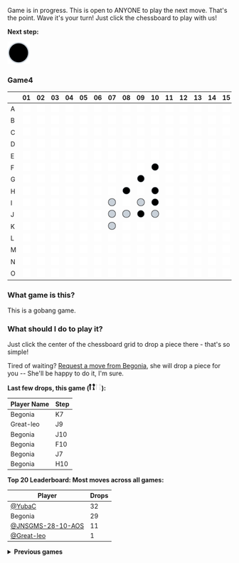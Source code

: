 Game is in progress. This is open to ANYONE to play the next move. That's the point. Wave it's your turn! Just click the chessboard to play with us!

**Next step:**
<!-- Next-piece -->
![If you can see this line of text, the pictures in the game are not loaded properly. This will prevent you from participating in this game. Try refreshing the page several times to resolve this problem.](images/black.svg)

<!-- Number-of-games -->
### Game4

<!-- The-game-board-starts-here -->
|   | 01 | 02 | 03 | 04 | 05 | 06 | 07 | 08 | 09 | 10 | 11 | 12 | 13 | 14 | 15 |
| - | - | - | - | - | - | - | - | - | - | - | - | - | - | - | - |
| A | [![](images/empty.svg)](https://github.com/YubaC/Gobang/issues/new?title=drop,0,0&body=Just+push+%27Submit+new+issue%27+without+editing+the+title.+The+README+will+be+updated+after+approximately+30+seconds.) | [![](images/empty.svg)](https://github.com/YubaC/Gobang/issues/new?title=drop,0,1&body=Just+push+%27Submit+new+issue%27+without+editing+the+title.+The+README+will+be+updated+after+approximately+30+seconds.) | [![](images/empty.svg)](https://github.com/YubaC/Gobang/issues/new?title=drop,0,2&body=Just+push+%27Submit+new+issue%27+without+editing+the+title.+The+README+will+be+updated+after+approximately+30+seconds.) | [![](images/empty.svg)](https://github.com/YubaC/Gobang/issues/new?title=drop,0,3&body=Just+push+%27Submit+new+issue%27+without+editing+the+title.+The+README+will+be+updated+after+approximately+30+seconds.) | [![](images/empty.svg)](https://github.com/YubaC/Gobang/issues/new?title=drop,0,4&body=Just+push+%27Submit+new+issue%27+without+editing+the+title.+The+README+will+be+updated+after+approximately+30+seconds.) | [![](images/empty.svg)](https://github.com/YubaC/Gobang/issues/new?title=drop,0,5&body=Just+push+%27Submit+new+issue%27+without+editing+the+title.+The+README+will+be+updated+after+approximately+30+seconds.) | [![](images/empty.svg)](https://github.com/YubaC/Gobang/issues/new?title=drop,0,6&body=Just+push+%27Submit+new+issue%27+without+editing+the+title.+The+README+will+be+updated+after+approximately+30+seconds.) | [![](images/empty.svg)](https://github.com/YubaC/Gobang/issues/new?title=drop,0,7&body=Just+push+%27Submit+new+issue%27+without+editing+the+title.+The+README+will+be+updated+after+approximately+30+seconds.) | [![](images/empty.svg)](https://github.com/YubaC/Gobang/issues/new?title=drop,0,8&body=Just+push+%27Submit+new+issue%27+without+editing+the+title.+The+README+will+be+updated+after+approximately+30+seconds.) | [![](images/empty.svg)](https://github.com/YubaC/Gobang/issues/new?title=drop,0,9&body=Just+push+%27Submit+new+issue%27+without+editing+the+title.+The+README+will+be+updated+after+approximately+30+seconds.) | [![](images/empty.svg)](https://github.com/YubaC/Gobang/issues/new?title=drop,0,10&body=Just+push+%27Submit+new+issue%27+without+editing+the+title.+The+README+will+be+updated+after+approximately+30+seconds.) | [![](images/empty.svg)](https://github.com/YubaC/Gobang/issues/new?title=drop,0,11&body=Just+push+%27Submit+new+issue%27+without+editing+the+title.+The+README+will+be+updated+after+approximately+30+seconds.) | [![](images/empty.svg)](https://github.com/YubaC/Gobang/issues/new?title=drop,0,12&body=Just+push+%27Submit+new+issue%27+without+editing+the+title.+The+README+will+be+updated+after+approximately+30+seconds.) | [![](images/empty.svg)](https://github.com/YubaC/Gobang/issues/new?title=drop,0,13&body=Just+push+%27Submit+new+issue%27+without+editing+the+title.+The+README+will+be+updated+after+approximately+30+seconds.) | [![](images/empty.svg)](https://github.com/YubaC/Gobang/issues/new?title=drop,0,14&body=Just+push+%27Submit+new+issue%27+without+editing+the+title.+The+README+will+be+updated+after+approximately+30+seconds.) |
| B | [![](images/empty.svg)](https://github.com/YubaC/Gobang/issues/new?title=drop,1,0&body=Just+push+%27Submit+new+issue%27+without+editing+the+title.+The+README+will+be+updated+after+approximately+30+seconds.) | [![](images/empty.svg)](https://github.com/YubaC/Gobang/issues/new?title=drop,1,1&body=Just+push+%27Submit+new+issue%27+without+editing+the+title.+The+README+will+be+updated+after+approximately+30+seconds.) | [![](images/empty.svg)](https://github.com/YubaC/Gobang/issues/new?title=drop,1,2&body=Just+push+%27Submit+new+issue%27+without+editing+the+title.+The+README+will+be+updated+after+approximately+30+seconds.) | [![](images/empty.svg)](https://github.com/YubaC/Gobang/issues/new?title=drop,1,3&body=Just+push+%27Submit+new+issue%27+without+editing+the+title.+The+README+will+be+updated+after+approximately+30+seconds.) | [![](images/empty.svg)](https://github.com/YubaC/Gobang/issues/new?title=drop,1,4&body=Just+push+%27Submit+new+issue%27+without+editing+the+title.+The+README+will+be+updated+after+approximately+30+seconds.) | [![](images/empty.svg)](https://github.com/YubaC/Gobang/issues/new?title=drop,1,5&body=Just+push+%27Submit+new+issue%27+without+editing+the+title.+The+README+will+be+updated+after+approximately+30+seconds.) | [![](images/empty.svg)](https://github.com/YubaC/Gobang/issues/new?title=drop,1,6&body=Just+push+%27Submit+new+issue%27+without+editing+the+title.+The+README+will+be+updated+after+approximately+30+seconds.) | [![](images/empty.svg)](https://github.com/YubaC/Gobang/issues/new?title=drop,1,7&body=Just+push+%27Submit+new+issue%27+without+editing+the+title.+The+README+will+be+updated+after+approximately+30+seconds.) | [![](images/empty.svg)](https://github.com/YubaC/Gobang/issues/new?title=drop,1,8&body=Just+push+%27Submit+new+issue%27+without+editing+the+title.+The+README+will+be+updated+after+approximately+30+seconds.) | [![](images/empty.svg)](https://github.com/YubaC/Gobang/issues/new?title=drop,1,9&body=Just+push+%27Submit+new+issue%27+without+editing+the+title.+The+README+will+be+updated+after+approximately+30+seconds.) | [![](images/empty.svg)](https://github.com/YubaC/Gobang/issues/new?title=drop,1,10&body=Just+push+%27Submit+new+issue%27+without+editing+the+title.+The+README+will+be+updated+after+approximately+30+seconds.) | [![](images/empty.svg)](https://github.com/YubaC/Gobang/issues/new?title=drop,1,11&body=Just+push+%27Submit+new+issue%27+without+editing+the+title.+The+README+will+be+updated+after+approximately+30+seconds.) | [![](images/empty.svg)](https://github.com/YubaC/Gobang/issues/new?title=drop,1,12&body=Just+push+%27Submit+new+issue%27+without+editing+the+title.+The+README+will+be+updated+after+approximately+30+seconds.) | [![](images/empty.svg)](https://github.com/YubaC/Gobang/issues/new?title=drop,1,13&body=Just+push+%27Submit+new+issue%27+without+editing+the+title.+The+README+will+be+updated+after+approximately+30+seconds.) | [![](images/empty.svg)](https://github.com/YubaC/Gobang/issues/new?title=drop,1,14&body=Just+push+%27Submit+new+issue%27+without+editing+the+title.+The+README+will+be+updated+after+approximately+30+seconds.) |
| C | [![](images/empty.svg)](https://github.com/YubaC/Gobang/issues/new?title=drop,2,0&body=Just+push+%27Submit+new+issue%27+without+editing+the+title.+The+README+will+be+updated+after+approximately+30+seconds.) | [![](images/empty.svg)](https://github.com/YubaC/Gobang/issues/new?title=drop,2,1&body=Just+push+%27Submit+new+issue%27+without+editing+the+title.+The+README+will+be+updated+after+approximately+30+seconds.) | [![](images/empty.svg)](https://github.com/YubaC/Gobang/issues/new?title=drop,2,2&body=Just+push+%27Submit+new+issue%27+without+editing+the+title.+The+README+will+be+updated+after+approximately+30+seconds.) | [![](images/empty.svg)](https://github.com/YubaC/Gobang/issues/new?title=drop,2,3&body=Just+push+%27Submit+new+issue%27+without+editing+the+title.+The+README+will+be+updated+after+approximately+30+seconds.) | [![](images/empty.svg)](https://github.com/YubaC/Gobang/issues/new?title=drop,2,4&body=Just+push+%27Submit+new+issue%27+without+editing+the+title.+The+README+will+be+updated+after+approximately+30+seconds.) | [![](images/empty.svg)](https://github.com/YubaC/Gobang/issues/new?title=drop,2,5&body=Just+push+%27Submit+new+issue%27+without+editing+the+title.+The+README+will+be+updated+after+approximately+30+seconds.) | [![](images/empty.svg)](https://github.com/YubaC/Gobang/issues/new?title=drop,2,6&body=Just+push+%27Submit+new+issue%27+without+editing+the+title.+The+README+will+be+updated+after+approximately+30+seconds.) | [![](images/empty.svg)](https://github.com/YubaC/Gobang/issues/new?title=drop,2,7&body=Just+push+%27Submit+new+issue%27+without+editing+the+title.+The+README+will+be+updated+after+approximately+30+seconds.) | [![](images/empty.svg)](https://github.com/YubaC/Gobang/issues/new?title=drop,2,8&body=Just+push+%27Submit+new+issue%27+without+editing+the+title.+The+README+will+be+updated+after+approximately+30+seconds.) | [![](images/empty.svg)](https://github.com/YubaC/Gobang/issues/new?title=drop,2,9&body=Just+push+%27Submit+new+issue%27+without+editing+the+title.+The+README+will+be+updated+after+approximately+30+seconds.) | [![](images/empty.svg)](https://github.com/YubaC/Gobang/issues/new?title=drop,2,10&body=Just+push+%27Submit+new+issue%27+without+editing+the+title.+The+README+will+be+updated+after+approximately+30+seconds.) | [![](images/empty.svg)](https://github.com/YubaC/Gobang/issues/new?title=drop,2,11&body=Just+push+%27Submit+new+issue%27+without+editing+the+title.+The+README+will+be+updated+after+approximately+30+seconds.) | [![](images/empty.svg)](https://github.com/YubaC/Gobang/issues/new?title=drop,2,12&body=Just+push+%27Submit+new+issue%27+without+editing+the+title.+The+README+will+be+updated+after+approximately+30+seconds.) | [![](images/empty.svg)](https://github.com/YubaC/Gobang/issues/new?title=drop,2,13&body=Just+push+%27Submit+new+issue%27+without+editing+the+title.+The+README+will+be+updated+after+approximately+30+seconds.) | [![](images/empty.svg)](https://github.com/YubaC/Gobang/issues/new?title=drop,2,14&body=Just+push+%27Submit+new+issue%27+without+editing+the+title.+The+README+will+be+updated+after+approximately+30+seconds.) |
| D | [![](images/empty.svg)](https://github.com/YubaC/Gobang/issues/new?title=drop,3,0&body=Just+push+%27Submit+new+issue%27+without+editing+the+title.+The+README+will+be+updated+after+approximately+30+seconds.) | [![](images/empty.svg)](https://github.com/YubaC/Gobang/issues/new?title=drop,3,1&body=Just+push+%27Submit+new+issue%27+without+editing+the+title.+The+README+will+be+updated+after+approximately+30+seconds.) | [![](images/empty.svg)](https://github.com/YubaC/Gobang/issues/new?title=drop,3,2&body=Just+push+%27Submit+new+issue%27+without+editing+the+title.+The+README+will+be+updated+after+approximately+30+seconds.) | [![](images/empty.svg)](https://github.com/YubaC/Gobang/issues/new?title=drop,3,3&body=Just+push+%27Submit+new+issue%27+without+editing+the+title.+The+README+will+be+updated+after+approximately+30+seconds.) | [![](images/empty.svg)](https://github.com/YubaC/Gobang/issues/new?title=drop,3,4&body=Just+push+%27Submit+new+issue%27+without+editing+the+title.+The+README+will+be+updated+after+approximately+30+seconds.) | [![](images/empty.svg)](https://github.com/YubaC/Gobang/issues/new?title=drop,3,5&body=Just+push+%27Submit+new+issue%27+without+editing+the+title.+The+README+will+be+updated+after+approximately+30+seconds.) | [![](images/empty.svg)](https://github.com/YubaC/Gobang/issues/new?title=drop,3,6&body=Just+push+%27Submit+new+issue%27+without+editing+the+title.+The+README+will+be+updated+after+approximately+30+seconds.) | [![](images/empty.svg)](https://github.com/YubaC/Gobang/issues/new?title=drop,3,7&body=Just+push+%27Submit+new+issue%27+without+editing+the+title.+The+README+will+be+updated+after+approximately+30+seconds.) | [![](images/empty.svg)](https://github.com/YubaC/Gobang/issues/new?title=drop,3,8&body=Just+push+%27Submit+new+issue%27+without+editing+the+title.+The+README+will+be+updated+after+approximately+30+seconds.) | [![](images/empty.svg)](https://github.com/YubaC/Gobang/issues/new?title=drop,3,9&body=Just+push+%27Submit+new+issue%27+without+editing+the+title.+The+README+will+be+updated+after+approximately+30+seconds.) | [![](images/empty.svg)](https://github.com/YubaC/Gobang/issues/new?title=drop,3,10&body=Just+push+%27Submit+new+issue%27+without+editing+the+title.+The+README+will+be+updated+after+approximately+30+seconds.) | [![](images/empty.svg)](https://github.com/YubaC/Gobang/issues/new?title=drop,3,11&body=Just+push+%27Submit+new+issue%27+without+editing+the+title.+The+README+will+be+updated+after+approximately+30+seconds.) | [![](images/empty.svg)](https://github.com/YubaC/Gobang/issues/new?title=drop,3,12&body=Just+push+%27Submit+new+issue%27+without+editing+the+title.+The+README+will+be+updated+after+approximately+30+seconds.) | [![](images/empty.svg)](https://github.com/YubaC/Gobang/issues/new?title=drop,3,13&body=Just+push+%27Submit+new+issue%27+without+editing+the+title.+The+README+will+be+updated+after+approximately+30+seconds.) | [![](images/empty.svg)](https://github.com/YubaC/Gobang/issues/new?title=drop,3,14&body=Just+push+%27Submit+new+issue%27+without+editing+the+title.+The+README+will+be+updated+after+approximately+30+seconds.) |
| E | [![](images/empty.svg)](https://github.com/YubaC/Gobang/issues/new?title=drop,4,0&body=Just+push+%27Submit+new+issue%27+without+editing+the+title.+The+README+will+be+updated+after+approximately+30+seconds.) | [![](images/empty.svg)](https://github.com/YubaC/Gobang/issues/new?title=drop,4,1&body=Just+push+%27Submit+new+issue%27+without+editing+the+title.+The+README+will+be+updated+after+approximately+30+seconds.) | [![](images/empty.svg)](https://github.com/YubaC/Gobang/issues/new?title=drop,4,2&body=Just+push+%27Submit+new+issue%27+without+editing+the+title.+The+README+will+be+updated+after+approximately+30+seconds.) | [![](images/empty.svg)](https://github.com/YubaC/Gobang/issues/new?title=drop,4,3&body=Just+push+%27Submit+new+issue%27+without+editing+the+title.+The+README+will+be+updated+after+approximately+30+seconds.) | [![](images/empty.svg)](https://github.com/YubaC/Gobang/issues/new?title=drop,4,4&body=Just+push+%27Submit+new+issue%27+without+editing+the+title.+The+README+will+be+updated+after+approximately+30+seconds.) | [![](images/empty.svg)](https://github.com/YubaC/Gobang/issues/new?title=drop,4,5&body=Just+push+%27Submit+new+issue%27+without+editing+the+title.+The+README+will+be+updated+after+approximately+30+seconds.) | [![](images/empty.svg)](https://github.com/YubaC/Gobang/issues/new?title=drop,4,6&body=Just+push+%27Submit+new+issue%27+without+editing+the+title.+The+README+will+be+updated+after+approximately+30+seconds.) | [![](images/empty.svg)](https://github.com/YubaC/Gobang/issues/new?title=drop,4,7&body=Just+push+%27Submit+new+issue%27+without+editing+the+title.+The+README+will+be+updated+after+approximately+30+seconds.) | [![](images/empty.svg)](https://github.com/YubaC/Gobang/issues/new?title=drop,4,8&body=Just+push+%27Submit+new+issue%27+without+editing+the+title.+The+README+will+be+updated+after+approximately+30+seconds.) | [![](images/empty.svg)](https://github.com/YubaC/Gobang/issues/new?title=drop,4,9&body=Just+push+%27Submit+new+issue%27+without+editing+the+title.+The+README+will+be+updated+after+approximately+30+seconds.) | [![](images/empty.svg)](https://github.com/YubaC/Gobang/issues/new?title=drop,4,10&body=Just+push+%27Submit+new+issue%27+without+editing+the+title.+The+README+will+be+updated+after+approximately+30+seconds.) | [![](images/empty.svg)](https://github.com/YubaC/Gobang/issues/new?title=drop,4,11&body=Just+push+%27Submit+new+issue%27+without+editing+the+title.+The+README+will+be+updated+after+approximately+30+seconds.) | [![](images/empty.svg)](https://github.com/YubaC/Gobang/issues/new?title=drop,4,12&body=Just+push+%27Submit+new+issue%27+without+editing+the+title.+The+README+will+be+updated+after+approximately+30+seconds.) | [![](images/empty.svg)](https://github.com/YubaC/Gobang/issues/new?title=drop,4,13&body=Just+push+%27Submit+new+issue%27+without+editing+the+title.+The+README+will+be+updated+after+approximately+30+seconds.) | [![](images/empty.svg)](https://github.com/YubaC/Gobang/issues/new?title=drop,4,14&body=Just+push+%27Submit+new+issue%27+without+editing+the+title.+The+README+will+be+updated+after+approximately+30+seconds.) |
| F | [![](images/empty.svg)](https://github.com/YubaC/Gobang/issues/new?title=drop,5,0&body=Just+push+%27Submit+new+issue%27+without+editing+the+title.+The+README+will+be+updated+after+approximately+30+seconds.) | [![](images/empty.svg)](https://github.com/YubaC/Gobang/issues/new?title=drop,5,1&body=Just+push+%27Submit+new+issue%27+without+editing+the+title.+The+README+will+be+updated+after+approximately+30+seconds.) | [![](images/empty.svg)](https://github.com/YubaC/Gobang/issues/new?title=drop,5,2&body=Just+push+%27Submit+new+issue%27+without+editing+the+title.+The+README+will+be+updated+after+approximately+30+seconds.) | [![](images/empty.svg)](https://github.com/YubaC/Gobang/issues/new?title=drop,5,3&body=Just+push+%27Submit+new+issue%27+without+editing+the+title.+The+README+will+be+updated+after+approximately+30+seconds.) | [![](images/empty.svg)](https://github.com/YubaC/Gobang/issues/new?title=drop,5,4&body=Just+push+%27Submit+new+issue%27+without+editing+the+title.+The+README+will+be+updated+after+approximately+30+seconds.) | [![](images/empty.svg)](https://github.com/YubaC/Gobang/issues/new?title=drop,5,5&body=Just+push+%27Submit+new+issue%27+without+editing+the+title.+The+README+will+be+updated+after+approximately+30+seconds.) | [![](images/empty.svg)](https://github.com/YubaC/Gobang/issues/new?title=drop,5,6&body=Just+push+%27Submit+new+issue%27+without+editing+the+title.+The+README+will+be+updated+after+approximately+30+seconds.) | [![](images/empty.svg)](https://github.com/YubaC/Gobang/issues/new?title=drop,5,7&body=Just+push+%27Submit+new+issue%27+without+editing+the+title.+The+README+will+be+updated+after+approximately+30+seconds.) | [![](images/empty.svg)](https://github.com/YubaC/Gobang/issues/new?title=drop,5,8&body=Just+push+%27Submit+new+issue%27+without+editing+the+title.+The+README+will+be+updated+after+approximately+30+seconds.) | ![](images/black.svg) | [![](images/empty.svg)](https://github.com/YubaC/Gobang/issues/new?title=drop,5,10&body=Just+push+%27Submit+new+issue%27+without+editing+the+title.+The+README+will+be+updated+after+approximately+30+seconds.) | [![](images/empty.svg)](https://github.com/YubaC/Gobang/issues/new?title=drop,5,11&body=Just+push+%27Submit+new+issue%27+without+editing+the+title.+The+README+will+be+updated+after+approximately+30+seconds.) | [![](images/empty.svg)](https://github.com/YubaC/Gobang/issues/new?title=drop,5,12&body=Just+push+%27Submit+new+issue%27+without+editing+the+title.+The+README+will+be+updated+after+approximately+30+seconds.) | [![](images/empty.svg)](https://github.com/YubaC/Gobang/issues/new?title=drop,5,13&body=Just+push+%27Submit+new+issue%27+without+editing+the+title.+The+README+will+be+updated+after+approximately+30+seconds.) | [![](images/empty.svg)](https://github.com/YubaC/Gobang/issues/new?title=drop,5,14&body=Just+push+%27Submit+new+issue%27+without+editing+the+title.+The+README+will+be+updated+after+approximately+30+seconds.) |
| G | [![](images/empty.svg)](https://github.com/YubaC/Gobang/issues/new?title=drop,6,0&body=Just+push+%27Submit+new+issue%27+without+editing+the+title.+The+README+will+be+updated+after+approximately+30+seconds.) | [![](images/empty.svg)](https://github.com/YubaC/Gobang/issues/new?title=drop,6,1&body=Just+push+%27Submit+new+issue%27+without+editing+the+title.+The+README+will+be+updated+after+approximately+30+seconds.) | [![](images/empty.svg)](https://github.com/YubaC/Gobang/issues/new?title=drop,6,2&body=Just+push+%27Submit+new+issue%27+without+editing+the+title.+The+README+will+be+updated+after+approximately+30+seconds.) | [![](images/empty.svg)](https://github.com/YubaC/Gobang/issues/new?title=drop,6,3&body=Just+push+%27Submit+new+issue%27+without+editing+the+title.+The+README+will+be+updated+after+approximately+30+seconds.) | [![](images/empty.svg)](https://github.com/YubaC/Gobang/issues/new?title=drop,6,4&body=Just+push+%27Submit+new+issue%27+without+editing+the+title.+The+README+will+be+updated+after+approximately+30+seconds.) | [![](images/empty.svg)](https://github.com/YubaC/Gobang/issues/new?title=drop,6,5&body=Just+push+%27Submit+new+issue%27+without+editing+the+title.+The+README+will+be+updated+after+approximately+30+seconds.) | [![](images/empty.svg)](https://github.com/YubaC/Gobang/issues/new?title=drop,6,6&body=Just+push+%27Submit+new+issue%27+without+editing+the+title.+The+README+will+be+updated+after+approximately+30+seconds.) | [![](images/empty.svg)](https://github.com/YubaC/Gobang/issues/new?title=drop,6,7&body=Just+push+%27Submit+new+issue%27+without+editing+the+title.+The+README+will+be+updated+after+approximately+30+seconds.) | ![](images/black.svg) | [![](images/empty.svg)](https://github.com/YubaC/Gobang/issues/new?title=drop,6,9&body=Just+push+%27Submit+new+issue%27+without+editing+the+title.+The+README+will+be+updated+after+approximately+30+seconds.) | [![](images/empty.svg)](https://github.com/YubaC/Gobang/issues/new?title=drop,6,10&body=Just+push+%27Submit+new+issue%27+without+editing+the+title.+The+README+will+be+updated+after+approximately+30+seconds.) | [![](images/empty.svg)](https://github.com/YubaC/Gobang/issues/new?title=drop,6,11&body=Just+push+%27Submit+new+issue%27+without+editing+the+title.+The+README+will+be+updated+after+approximately+30+seconds.) | [![](images/empty.svg)](https://github.com/YubaC/Gobang/issues/new?title=drop,6,12&body=Just+push+%27Submit+new+issue%27+without+editing+the+title.+The+README+will+be+updated+after+approximately+30+seconds.) | [![](images/empty.svg)](https://github.com/YubaC/Gobang/issues/new?title=drop,6,13&body=Just+push+%27Submit+new+issue%27+without+editing+the+title.+The+README+will+be+updated+after+approximately+30+seconds.) | [![](images/empty.svg)](https://github.com/YubaC/Gobang/issues/new?title=drop,6,14&body=Just+push+%27Submit+new+issue%27+without+editing+the+title.+The+README+will+be+updated+after+approximately+30+seconds.) |
| H | [![](images/empty.svg)](https://github.com/YubaC/Gobang/issues/new?title=drop,7,0&body=Just+push+%27Submit+new+issue%27+without+editing+the+title.+The+README+will+be+updated+after+approximately+30+seconds.) | [![](images/empty.svg)](https://github.com/YubaC/Gobang/issues/new?title=drop,7,1&body=Just+push+%27Submit+new+issue%27+without+editing+the+title.+The+README+will+be+updated+after+approximately+30+seconds.) | [![](images/empty.svg)](https://github.com/YubaC/Gobang/issues/new?title=drop,7,2&body=Just+push+%27Submit+new+issue%27+without+editing+the+title.+The+README+will+be+updated+after+approximately+30+seconds.) | [![](images/empty.svg)](https://github.com/YubaC/Gobang/issues/new?title=drop,7,3&body=Just+push+%27Submit+new+issue%27+without+editing+the+title.+The+README+will+be+updated+after+approximately+30+seconds.) | [![](images/empty.svg)](https://github.com/YubaC/Gobang/issues/new?title=drop,7,4&body=Just+push+%27Submit+new+issue%27+without+editing+the+title.+The+README+will+be+updated+after+approximately+30+seconds.) | [![](images/empty.svg)](https://github.com/YubaC/Gobang/issues/new?title=drop,7,5&body=Just+push+%27Submit+new+issue%27+without+editing+the+title.+The+README+will+be+updated+after+approximately+30+seconds.) | [![](images/empty.svg)](https://github.com/YubaC/Gobang/issues/new?title=drop,7,6&body=Just+push+%27Submit+new+issue%27+without+editing+the+title.+The+README+will+be+updated+after+approximately+30+seconds.) | ![](images/black.svg) | [![](images/empty.svg)](https://github.com/YubaC/Gobang/issues/new?title=drop,7,8&body=Just+push+%27Submit+new+issue%27+without+editing+the+title.+The+README+will+be+updated+after+approximately+30+seconds.) | ![](images/black.svg) | [![](images/empty.svg)](https://github.com/YubaC/Gobang/issues/new?title=drop,7,10&body=Just+push+%27Submit+new+issue%27+without+editing+the+title.+The+README+will+be+updated+after+approximately+30+seconds.) | [![](images/empty.svg)](https://github.com/YubaC/Gobang/issues/new?title=drop,7,11&body=Just+push+%27Submit+new+issue%27+without+editing+the+title.+The+README+will+be+updated+after+approximately+30+seconds.) | [![](images/empty.svg)](https://github.com/YubaC/Gobang/issues/new?title=drop,7,12&body=Just+push+%27Submit+new+issue%27+without+editing+the+title.+The+README+will+be+updated+after+approximately+30+seconds.) | [![](images/empty.svg)](https://github.com/YubaC/Gobang/issues/new?title=drop,7,13&body=Just+push+%27Submit+new+issue%27+without+editing+the+title.+The+README+will+be+updated+after+approximately+30+seconds.) | [![](images/empty.svg)](https://github.com/YubaC/Gobang/issues/new?title=drop,7,14&body=Just+push+%27Submit+new+issue%27+without+editing+the+title.+The+README+will+be+updated+after+approximately+30+seconds.) |
| I | [![](images/empty.svg)](https://github.com/YubaC/Gobang/issues/new?title=drop,8,0&body=Just+push+%27Submit+new+issue%27+without+editing+the+title.+The+README+will+be+updated+after+approximately+30+seconds.) | [![](images/empty.svg)](https://github.com/YubaC/Gobang/issues/new?title=drop,8,1&body=Just+push+%27Submit+new+issue%27+without+editing+the+title.+The+README+will+be+updated+after+approximately+30+seconds.) | [![](images/empty.svg)](https://github.com/YubaC/Gobang/issues/new?title=drop,8,2&body=Just+push+%27Submit+new+issue%27+without+editing+the+title.+The+README+will+be+updated+after+approximately+30+seconds.) | [![](images/empty.svg)](https://github.com/YubaC/Gobang/issues/new?title=drop,8,3&body=Just+push+%27Submit+new+issue%27+without+editing+the+title.+The+README+will+be+updated+after+approximately+30+seconds.) | [![](images/empty.svg)](https://github.com/YubaC/Gobang/issues/new?title=drop,8,4&body=Just+push+%27Submit+new+issue%27+without+editing+the+title.+The+README+will+be+updated+after+approximately+30+seconds.) | [![](images/empty.svg)](https://github.com/YubaC/Gobang/issues/new?title=drop,8,5&body=Just+push+%27Submit+new+issue%27+without+editing+the+title.+The+README+will+be+updated+after+approximately+30+seconds.) | ![](images/white.svg) | [![](images/empty.svg)](https://github.com/YubaC/Gobang/issues/new?title=drop,8,7&body=Just+push+%27Submit+new+issue%27+without+editing+the+title.+The+README+will+be+updated+after+approximately+30+seconds.) | ![](images/white.svg) | ![](images/black.svg) | [![](images/empty.svg)](https://github.com/YubaC/Gobang/issues/new?title=drop,8,10&body=Just+push+%27Submit+new+issue%27+without+editing+the+title.+The+README+will+be+updated+after+approximately+30+seconds.) | [![](images/empty.svg)](https://github.com/YubaC/Gobang/issues/new?title=drop,8,11&body=Just+push+%27Submit+new+issue%27+without+editing+the+title.+The+README+will+be+updated+after+approximately+30+seconds.) | [![](images/empty.svg)](https://github.com/YubaC/Gobang/issues/new?title=drop,8,12&body=Just+push+%27Submit+new+issue%27+without+editing+the+title.+The+README+will+be+updated+after+approximately+30+seconds.) | [![](images/empty.svg)](https://github.com/YubaC/Gobang/issues/new?title=drop,8,13&body=Just+push+%27Submit+new+issue%27+without+editing+the+title.+The+README+will+be+updated+after+approximately+30+seconds.) | [![](images/empty.svg)](https://github.com/YubaC/Gobang/issues/new?title=drop,8,14&body=Just+push+%27Submit+new+issue%27+without+editing+the+title.+The+README+will+be+updated+after+approximately+30+seconds.) |
| J | [![](images/empty.svg)](https://github.com/YubaC/Gobang/issues/new?title=drop,9,0&body=Just+push+%27Submit+new+issue%27+without+editing+the+title.+The+README+will+be+updated+after+approximately+30+seconds.) | [![](images/empty.svg)](https://github.com/YubaC/Gobang/issues/new?title=drop,9,1&body=Just+push+%27Submit+new+issue%27+without+editing+the+title.+The+README+will+be+updated+after+approximately+30+seconds.) | [![](images/empty.svg)](https://github.com/YubaC/Gobang/issues/new?title=drop,9,2&body=Just+push+%27Submit+new+issue%27+without+editing+the+title.+The+README+will+be+updated+after+approximately+30+seconds.) | [![](images/empty.svg)](https://github.com/YubaC/Gobang/issues/new?title=drop,9,3&body=Just+push+%27Submit+new+issue%27+without+editing+the+title.+The+README+will+be+updated+after+approximately+30+seconds.) | [![](images/empty.svg)](https://github.com/YubaC/Gobang/issues/new?title=drop,9,4&body=Just+push+%27Submit+new+issue%27+without+editing+the+title.+The+README+will+be+updated+after+approximately+30+seconds.) | [![](images/empty.svg)](https://github.com/YubaC/Gobang/issues/new?title=drop,9,5&body=Just+push+%27Submit+new+issue%27+without+editing+the+title.+The+README+will+be+updated+after+approximately+30+seconds.) | ![](images/white.svg) | ![](images/white.svg) | ![](images/black.svg) | ![](images/white.svg) | [![](images/empty.svg)](https://github.com/YubaC/Gobang/issues/new?title=drop,9,10&body=Just+push+%27Submit+new+issue%27+without+editing+the+title.+The+README+will+be+updated+after+approximately+30+seconds.) | [![](images/empty.svg)](https://github.com/YubaC/Gobang/issues/new?title=drop,9,11&body=Just+push+%27Submit+new+issue%27+without+editing+the+title.+The+README+will+be+updated+after+approximately+30+seconds.) | [![](images/empty.svg)](https://github.com/YubaC/Gobang/issues/new?title=drop,9,12&body=Just+push+%27Submit+new+issue%27+without+editing+the+title.+The+README+will+be+updated+after+approximately+30+seconds.) | [![](images/empty.svg)](https://github.com/YubaC/Gobang/issues/new?title=drop,9,13&body=Just+push+%27Submit+new+issue%27+without+editing+the+title.+The+README+will+be+updated+after+approximately+30+seconds.) | [![](images/empty.svg)](https://github.com/YubaC/Gobang/issues/new?title=drop,9,14&body=Just+push+%27Submit+new+issue%27+without+editing+the+title.+The+README+will+be+updated+after+approximately+30+seconds.) |
| K | [![](images/empty.svg)](https://github.com/YubaC/Gobang/issues/new?title=drop,10,0&body=Just+push+%27Submit+new+issue%27+without+editing+the+title.+The+README+will+be+updated+after+approximately+30+seconds.) | [![](images/empty.svg)](https://github.com/YubaC/Gobang/issues/new?title=drop,10,1&body=Just+push+%27Submit+new+issue%27+without+editing+the+title.+The+README+will+be+updated+after+approximately+30+seconds.) | [![](images/empty.svg)](https://github.com/YubaC/Gobang/issues/new?title=drop,10,2&body=Just+push+%27Submit+new+issue%27+without+editing+the+title.+The+README+will+be+updated+after+approximately+30+seconds.) | [![](images/empty.svg)](https://github.com/YubaC/Gobang/issues/new?title=drop,10,3&body=Just+push+%27Submit+new+issue%27+without+editing+the+title.+The+README+will+be+updated+after+approximately+30+seconds.) | [![](images/empty.svg)](https://github.com/YubaC/Gobang/issues/new?title=drop,10,4&body=Just+push+%27Submit+new+issue%27+without+editing+the+title.+The+README+will+be+updated+after+approximately+30+seconds.) | [![](images/empty.svg)](https://github.com/YubaC/Gobang/issues/new?title=drop,10,5&body=Just+push+%27Submit+new+issue%27+without+editing+the+title.+The+README+will+be+updated+after+approximately+30+seconds.) | ![](images/white.svg) | [![](images/empty.svg)](https://github.com/YubaC/Gobang/issues/new?title=drop,10,7&body=Just+push+%27Submit+new+issue%27+without+editing+the+title.+The+README+will+be+updated+after+approximately+30+seconds.) | [![](images/empty.svg)](https://github.com/YubaC/Gobang/issues/new?title=drop,10,8&body=Just+push+%27Submit+new+issue%27+without+editing+the+title.+The+README+will+be+updated+after+approximately+30+seconds.) | [![](images/empty.svg)](https://github.com/YubaC/Gobang/issues/new?title=drop,10,9&body=Just+push+%27Submit+new+issue%27+without+editing+the+title.+The+README+will+be+updated+after+approximately+30+seconds.) | [![](images/empty.svg)](https://github.com/YubaC/Gobang/issues/new?title=drop,10,10&body=Just+push+%27Submit+new+issue%27+without+editing+the+title.+The+README+will+be+updated+after+approximately+30+seconds.) | [![](images/empty.svg)](https://github.com/YubaC/Gobang/issues/new?title=drop,10,11&body=Just+push+%27Submit+new+issue%27+without+editing+the+title.+The+README+will+be+updated+after+approximately+30+seconds.) | [![](images/empty.svg)](https://github.com/YubaC/Gobang/issues/new?title=drop,10,12&body=Just+push+%27Submit+new+issue%27+without+editing+the+title.+The+README+will+be+updated+after+approximately+30+seconds.) | [![](images/empty.svg)](https://github.com/YubaC/Gobang/issues/new?title=drop,10,13&body=Just+push+%27Submit+new+issue%27+without+editing+the+title.+The+README+will+be+updated+after+approximately+30+seconds.) | [![](images/empty.svg)](https://github.com/YubaC/Gobang/issues/new?title=drop,10,14&body=Just+push+%27Submit+new+issue%27+without+editing+the+title.+The+README+will+be+updated+after+approximately+30+seconds.) |
| L | [![](images/empty.svg)](https://github.com/YubaC/Gobang/issues/new?title=drop,11,0&body=Just+push+%27Submit+new+issue%27+without+editing+the+title.+The+README+will+be+updated+after+approximately+30+seconds.) | [![](images/empty.svg)](https://github.com/YubaC/Gobang/issues/new?title=drop,11,1&body=Just+push+%27Submit+new+issue%27+without+editing+the+title.+The+README+will+be+updated+after+approximately+30+seconds.) | [![](images/empty.svg)](https://github.com/YubaC/Gobang/issues/new?title=drop,11,2&body=Just+push+%27Submit+new+issue%27+without+editing+the+title.+The+README+will+be+updated+after+approximately+30+seconds.) | [![](images/empty.svg)](https://github.com/YubaC/Gobang/issues/new?title=drop,11,3&body=Just+push+%27Submit+new+issue%27+without+editing+the+title.+The+README+will+be+updated+after+approximately+30+seconds.) | [![](images/empty.svg)](https://github.com/YubaC/Gobang/issues/new?title=drop,11,4&body=Just+push+%27Submit+new+issue%27+without+editing+the+title.+The+README+will+be+updated+after+approximately+30+seconds.) | [![](images/empty.svg)](https://github.com/YubaC/Gobang/issues/new?title=drop,11,5&body=Just+push+%27Submit+new+issue%27+without+editing+the+title.+The+README+will+be+updated+after+approximately+30+seconds.) | [![](images/empty.svg)](https://github.com/YubaC/Gobang/issues/new?title=drop,11,6&body=Just+push+%27Submit+new+issue%27+without+editing+the+title.+The+README+will+be+updated+after+approximately+30+seconds.) | [![](images/empty.svg)](https://github.com/YubaC/Gobang/issues/new?title=drop,11,7&body=Just+push+%27Submit+new+issue%27+without+editing+the+title.+The+README+will+be+updated+after+approximately+30+seconds.) | [![](images/empty.svg)](https://github.com/YubaC/Gobang/issues/new?title=drop,11,8&body=Just+push+%27Submit+new+issue%27+without+editing+the+title.+The+README+will+be+updated+after+approximately+30+seconds.) | [![](images/empty.svg)](https://github.com/YubaC/Gobang/issues/new?title=drop,11,9&body=Just+push+%27Submit+new+issue%27+without+editing+the+title.+The+README+will+be+updated+after+approximately+30+seconds.) | [![](images/empty.svg)](https://github.com/YubaC/Gobang/issues/new?title=drop,11,10&body=Just+push+%27Submit+new+issue%27+without+editing+the+title.+The+README+will+be+updated+after+approximately+30+seconds.) | [![](images/empty.svg)](https://github.com/YubaC/Gobang/issues/new?title=drop,11,11&body=Just+push+%27Submit+new+issue%27+without+editing+the+title.+The+README+will+be+updated+after+approximately+30+seconds.) | [![](images/empty.svg)](https://github.com/YubaC/Gobang/issues/new?title=drop,11,12&body=Just+push+%27Submit+new+issue%27+without+editing+the+title.+The+README+will+be+updated+after+approximately+30+seconds.) | [![](images/empty.svg)](https://github.com/YubaC/Gobang/issues/new?title=drop,11,13&body=Just+push+%27Submit+new+issue%27+without+editing+the+title.+The+README+will+be+updated+after+approximately+30+seconds.) | [![](images/empty.svg)](https://github.com/YubaC/Gobang/issues/new?title=drop,11,14&body=Just+push+%27Submit+new+issue%27+without+editing+the+title.+The+README+will+be+updated+after+approximately+30+seconds.) |
| M | [![](images/empty.svg)](https://github.com/YubaC/Gobang/issues/new?title=drop,12,0&body=Just+push+%27Submit+new+issue%27+without+editing+the+title.+The+README+will+be+updated+after+approximately+30+seconds.) | [![](images/empty.svg)](https://github.com/YubaC/Gobang/issues/new?title=drop,12,1&body=Just+push+%27Submit+new+issue%27+without+editing+the+title.+The+README+will+be+updated+after+approximately+30+seconds.) | [![](images/empty.svg)](https://github.com/YubaC/Gobang/issues/new?title=drop,12,2&body=Just+push+%27Submit+new+issue%27+without+editing+the+title.+The+README+will+be+updated+after+approximately+30+seconds.) | [![](images/empty.svg)](https://github.com/YubaC/Gobang/issues/new?title=drop,12,3&body=Just+push+%27Submit+new+issue%27+without+editing+the+title.+The+README+will+be+updated+after+approximately+30+seconds.) | [![](images/empty.svg)](https://github.com/YubaC/Gobang/issues/new?title=drop,12,4&body=Just+push+%27Submit+new+issue%27+without+editing+the+title.+The+README+will+be+updated+after+approximately+30+seconds.) | [![](images/empty.svg)](https://github.com/YubaC/Gobang/issues/new?title=drop,12,5&body=Just+push+%27Submit+new+issue%27+without+editing+the+title.+The+README+will+be+updated+after+approximately+30+seconds.) | [![](images/empty.svg)](https://github.com/YubaC/Gobang/issues/new?title=drop,12,6&body=Just+push+%27Submit+new+issue%27+without+editing+the+title.+The+README+will+be+updated+after+approximately+30+seconds.) | [![](images/empty.svg)](https://github.com/YubaC/Gobang/issues/new?title=drop,12,7&body=Just+push+%27Submit+new+issue%27+without+editing+the+title.+The+README+will+be+updated+after+approximately+30+seconds.) | [![](images/empty.svg)](https://github.com/YubaC/Gobang/issues/new?title=drop,12,8&body=Just+push+%27Submit+new+issue%27+without+editing+the+title.+The+README+will+be+updated+after+approximately+30+seconds.) | [![](images/empty.svg)](https://github.com/YubaC/Gobang/issues/new?title=drop,12,9&body=Just+push+%27Submit+new+issue%27+without+editing+the+title.+The+README+will+be+updated+after+approximately+30+seconds.) | [![](images/empty.svg)](https://github.com/YubaC/Gobang/issues/new?title=drop,12,10&body=Just+push+%27Submit+new+issue%27+without+editing+the+title.+The+README+will+be+updated+after+approximately+30+seconds.) | [![](images/empty.svg)](https://github.com/YubaC/Gobang/issues/new?title=drop,12,11&body=Just+push+%27Submit+new+issue%27+without+editing+the+title.+The+README+will+be+updated+after+approximately+30+seconds.) | [![](images/empty.svg)](https://github.com/YubaC/Gobang/issues/new?title=drop,12,12&body=Just+push+%27Submit+new+issue%27+without+editing+the+title.+The+README+will+be+updated+after+approximately+30+seconds.) | [![](images/empty.svg)](https://github.com/YubaC/Gobang/issues/new?title=drop,12,13&body=Just+push+%27Submit+new+issue%27+without+editing+the+title.+The+README+will+be+updated+after+approximately+30+seconds.) | [![](images/empty.svg)](https://github.com/YubaC/Gobang/issues/new?title=drop,12,14&body=Just+push+%27Submit+new+issue%27+without+editing+the+title.+The+README+will+be+updated+after+approximately+30+seconds.) |
| N | [![](images/empty.svg)](https://github.com/YubaC/Gobang/issues/new?title=drop,13,0&body=Just+push+%27Submit+new+issue%27+without+editing+the+title.+The+README+will+be+updated+after+approximately+30+seconds.) | [![](images/empty.svg)](https://github.com/YubaC/Gobang/issues/new?title=drop,13,1&body=Just+push+%27Submit+new+issue%27+without+editing+the+title.+The+README+will+be+updated+after+approximately+30+seconds.) | [![](images/empty.svg)](https://github.com/YubaC/Gobang/issues/new?title=drop,13,2&body=Just+push+%27Submit+new+issue%27+without+editing+the+title.+The+README+will+be+updated+after+approximately+30+seconds.) | [![](images/empty.svg)](https://github.com/YubaC/Gobang/issues/new?title=drop,13,3&body=Just+push+%27Submit+new+issue%27+without+editing+the+title.+The+README+will+be+updated+after+approximately+30+seconds.) | [![](images/empty.svg)](https://github.com/YubaC/Gobang/issues/new?title=drop,13,4&body=Just+push+%27Submit+new+issue%27+without+editing+the+title.+The+README+will+be+updated+after+approximately+30+seconds.) | [![](images/empty.svg)](https://github.com/YubaC/Gobang/issues/new?title=drop,13,5&body=Just+push+%27Submit+new+issue%27+without+editing+the+title.+The+README+will+be+updated+after+approximately+30+seconds.) | [![](images/empty.svg)](https://github.com/YubaC/Gobang/issues/new?title=drop,13,6&body=Just+push+%27Submit+new+issue%27+without+editing+the+title.+The+README+will+be+updated+after+approximately+30+seconds.) | [![](images/empty.svg)](https://github.com/YubaC/Gobang/issues/new?title=drop,13,7&body=Just+push+%27Submit+new+issue%27+without+editing+the+title.+The+README+will+be+updated+after+approximately+30+seconds.) | [![](images/empty.svg)](https://github.com/YubaC/Gobang/issues/new?title=drop,13,8&body=Just+push+%27Submit+new+issue%27+without+editing+the+title.+The+README+will+be+updated+after+approximately+30+seconds.) | [![](images/empty.svg)](https://github.com/YubaC/Gobang/issues/new?title=drop,13,9&body=Just+push+%27Submit+new+issue%27+without+editing+the+title.+The+README+will+be+updated+after+approximately+30+seconds.) | [![](images/empty.svg)](https://github.com/YubaC/Gobang/issues/new?title=drop,13,10&body=Just+push+%27Submit+new+issue%27+without+editing+the+title.+The+README+will+be+updated+after+approximately+30+seconds.) | [![](images/empty.svg)](https://github.com/YubaC/Gobang/issues/new?title=drop,13,11&body=Just+push+%27Submit+new+issue%27+without+editing+the+title.+The+README+will+be+updated+after+approximately+30+seconds.) | [![](images/empty.svg)](https://github.com/YubaC/Gobang/issues/new?title=drop,13,12&body=Just+push+%27Submit+new+issue%27+without+editing+the+title.+The+README+will+be+updated+after+approximately+30+seconds.) | [![](images/empty.svg)](https://github.com/YubaC/Gobang/issues/new?title=drop,13,13&body=Just+push+%27Submit+new+issue%27+without+editing+the+title.+The+README+will+be+updated+after+approximately+30+seconds.) | [![](images/empty.svg)](https://github.com/YubaC/Gobang/issues/new?title=drop,13,14&body=Just+push+%27Submit+new+issue%27+without+editing+the+title.+The+README+will+be+updated+after+approximately+30+seconds.) |
| O | [![](images/empty.svg)](https://github.com/YubaC/Gobang/issues/new?title=drop,14,0&body=Just+push+%27Submit+new+issue%27+without+editing+the+title.+The+README+will+be+updated+after+approximately+30+seconds.) | [![](images/empty.svg)](https://github.com/YubaC/Gobang/issues/new?title=drop,14,1&body=Just+push+%27Submit+new+issue%27+without+editing+the+title.+The+README+will+be+updated+after+approximately+30+seconds.) | [![](images/empty.svg)](https://github.com/YubaC/Gobang/issues/new?title=drop,14,2&body=Just+push+%27Submit+new+issue%27+without+editing+the+title.+The+README+will+be+updated+after+approximately+30+seconds.) | [![](images/empty.svg)](https://github.com/YubaC/Gobang/issues/new?title=drop,14,3&body=Just+push+%27Submit+new+issue%27+without+editing+the+title.+The+README+will+be+updated+after+approximately+30+seconds.) | [![](images/empty.svg)](https://github.com/YubaC/Gobang/issues/new?title=drop,14,4&body=Just+push+%27Submit+new+issue%27+without+editing+the+title.+The+README+will+be+updated+after+approximately+30+seconds.) | [![](images/empty.svg)](https://github.com/YubaC/Gobang/issues/new?title=drop,14,5&body=Just+push+%27Submit+new+issue%27+without+editing+the+title.+The+README+will+be+updated+after+approximately+30+seconds.) | [![](images/empty.svg)](https://github.com/YubaC/Gobang/issues/new?title=drop,14,6&body=Just+push+%27Submit+new+issue%27+without+editing+the+title.+The+README+will+be+updated+after+approximately+30+seconds.) | [![](images/empty.svg)](https://github.com/YubaC/Gobang/issues/new?title=drop,14,7&body=Just+push+%27Submit+new+issue%27+without+editing+the+title.+The+README+will+be+updated+after+approximately+30+seconds.) | [![](images/empty.svg)](https://github.com/YubaC/Gobang/issues/new?title=drop,14,8&body=Just+push+%27Submit+new+issue%27+without+editing+the+title.+The+README+will+be+updated+after+approximately+30+seconds.) | [![](images/empty.svg)](https://github.com/YubaC/Gobang/issues/new?title=drop,14,9&body=Just+push+%27Submit+new+issue%27+without+editing+the+title.+The+README+will+be+updated+after+approximately+30+seconds.) | [![](images/empty.svg)](https://github.com/YubaC/Gobang/issues/new?title=drop,14,10&body=Just+push+%27Submit+new+issue%27+without+editing+the+title.+The+README+will+be+updated+after+approximately+30+seconds.) | [![](images/empty.svg)](https://github.com/YubaC/Gobang/issues/new?title=drop,14,11&body=Just+push+%27Submit+new+issue%27+without+editing+the+title.+The+README+will+be+updated+after+approximately+30+seconds.) | [![](images/empty.svg)](https://github.com/YubaC/Gobang/issues/new?title=drop,14,12&body=Just+push+%27Submit+new+issue%27+without+editing+the+title.+The+README+will+be+updated+after+approximately+30+seconds.) | [![](images/empty.svg)](https://github.com/YubaC/Gobang/issues/new?title=drop,14,13&body=Just+push+%27Submit+new+issue%27+without+editing+the+title.+The+README+will+be+updated+after+approximately+30+seconds.) | [![](images/empty.svg)](https://github.com/YubaC/Gobang/issues/new?title=drop,14,14&body=Just+push+%27Submit+new+issue%27+without+editing+the+title.+The+README+will+be+updated+after+approximately+30+seconds.) |
<!-- The-game-board-ends-here -->

### What game is this?

This is a gobang game.

### What should I do to play it?

Just click the center of the chessboard grid to drop a piece there - that's so simple!

Tired of waiting? [Request a move from Begonia](https://github.com/YubaC/Gobang/issues/new?title=drop,Begonia&body=Just+push+%27Submit+new+issue%27+without+editing+the+title.+Begonia+will+drop+a+piece+for+you+in+a+few+minutes.), she will drop a piece for you -- She'll be happy to do it, I'm sure.

**Last few drops, this game (<img src="./images/sort-numeric-up-alt.svg#gh-light-mode-only" alt="From oldest to latest" style="width: 1em;"><img src="./images/sort-numeric-up-alt-night.svg#gh-dark-mode-only" alt="From oldest to latest" style="width: 1em;">):**
<!-- Last-few-moves-starts-here -->
| Player Name | Step |
| - | - |
| Begonia | K7 |
| Great-leo | J9 |
| Begonia | J10 |
| Begonia | F10 |
| Begonia | J7 |
| Begonia | H10 |

<!-- Last-few-moves-ends-here -->

**Top 20 Leaderboard: Most moves across all games:**

<!-- Ranking-list-starts-here -->
| Player | Drops |
| - | - |
| [@YubaC](https://github.com/YubaC) | 32 |
| Begonia | 29 |
| [@JNSGMS-28-10-AOS](https://github.com/JNSGMS-28-10-AOS) | 11 |
| [@Great-leo](https://github.com/Great-leo) | 1 |

<!-- Ranking-list-ends-here -->

<details>
<summary><b>Previous games</b></summary>
<!-- The-history-board-starts-here -->

### Game3

Start: 2023-01-21 12:26:11
End: 2023-01-22 01:26:40
Win: ![Black](images/black.svg) wins

Players & Moved Steps:
| Player Name | Step Count |
| - | - |
| [@YubaC](https://github.com/YubaC) | 12 |
| Begonia | 9 |

History:

<details>
<summary><b>Step History  (<img src="./images/sort-numeric-down.svg#gh-light-mode-only" alt="From oldest to latest" style="width: 1em;"><img src="./images/sort-numeric-down-night.svg#gh-dark-mode-only" alt="From oldest to latest" style="width: 1em;">)</b></summary>

| Player Name | Step |
| - | - |
| Begonia | H8 |
| YubaC | G9 |
| Begonia | I9 |
| YubaC | F8 |
| Begonia | H10 |
| YubaC | H9 |
| Begonia | J8 |
| YubaC | G11 |
| Begonia | I8 |
| YubaC | K8 |
| Begonia | I10 |
| YubaC | I7 |
| Begonia | J10 |
| YubaC | J9 |
| Begonia | K11 |
| YubaC | L8 |
| YubaC | G10 |
| YubaC | F10 |
| YubaC | G8 |
| Begonia | K10 |
| YubaC | G7 |
</details>



<details>
<summary><b>Gobang board</b></summary>

|   | 01 | 02 | 03 | 04 | 05 | 06 | 07 | 08 | 09 | 10 | 11 | 12 | 13 | 14 | 15 |
| - | - | - | - | - | - | - | - | - | - | - | - | - | - | - | - |
| A | ![](images/empty.svg) | ![](images/empty.svg) | ![](images/empty.svg) | ![](images/empty.svg) | ![](images/empty.svg) | ![](images/empty.svg) | ![](images/empty.svg) | ![](images/empty.svg) | ![](images/empty.svg) | ![](images/empty.svg) | ![](images/empty.svg) | ![](images/empty.svg) | ![](images/empty.svg) | ![](images/empty.svg) | ![](images/empty.svg) |
| B | ![](images/empty.svg) | ![](images/empty.svg) | ![](images/empty.svg) | ![](images/empty.svg) | ![](images/empty.svg) | ![](images/empty.svg) | ![](images/empty.svg) | ![](images/empty.svg) | ![](images/empty.svg) | ![](images/empty.svg) | ![](images/empty.svg) | ![](images/empty.svg) | ![](images/empty.svg) | ![](images/empty.svg) | ![](images/empty.svg) |
| C | ![](images/empty.svg) | ![](images/empty.svg) | ![](images/empty.svg) | ![](images/empty.svg) | ![](images/empty.svg) | ![](images/empty.svg) | ![](images/empty.svg) | ![](images/empty.svg) | ![](images/empty.svg) | ![](images/empty.svg) | ![](images/empty.svg) | ![](images/empty.svg) | ![](images/empty.svg) | ![](images/empty.svg) | ![](images/empty.svg) |
| D | ![](images/empty.svg) | ![](images/empty.svg) | ![](images/empty.svg) | ![](images/empty.svg) | ![](images/empty.svg) | ![](images/empty.svg) | ![](images/empty.svg) | ![](images/empty.svg) | ![](images/empty.svg) | ![](images/empty.svg) | ![](images/empty.svg) | ![](images/empty.svg) | ![](images/empty.svg) | ![](images/empty.svg) | ![](images/empty.svg) |
| E | ![](images/empty.svg) | ![](images/empty.svg) | ![](images/empty.svg) | ![](images/empty.svg) | ![](images/empty.svg) | ![](images/empty.svg) | ![](images/empty.svg) | ![](images/empty.svg) | ![](images/empty.svg) | ![](images/empty.svg) | ![](images/empty.svg) | ![](images/empty.svg) | ![](images/empty.svg) | ![](images/empty.svg) | ![](images/empty.svg) |
| F | ![](images/empty.svg) | ![](images/empty.svg) | ![](images/empty.svg) | ![](images/empty.svg) | ![](images/empty.svg) | ![](images/empty.svg) | ![](images/empty.svg) | ![](images/white.svg) | ![](images/empty.svg) | ![](images/white.svg) | ![](images/empty.svg) | ![](images/empty.svg) | ![](images/empty.svg) | ![](images/empty.svg) | ![](images/empty.svg) |
| G | ![](images/empty.svg) | ![](images/empty.svg) | ![](images/empty.svg) | ![](images/empty.svg) | ![](images/empty.svg) | ![](images/empty.svg) | ![](images/win.svg) | ![](images/black.svg) | ![](images/white.svg) | ![](images/black.svg) | ![](images/white.svg) | ![](images/empty.svg) | ![](images/empty.svg) | ![](images/empty.svg) | ![](images/empty.svg) |
| H | ![](images/empty.svg) | ![](images/empty.svg) | ![](images/empty.svg) | ![](images/empty.svg) | ![](images/empty.svg) | ![](images/empty.svg) | ![](images/empty.svg) | ![](images/win.svg) | ![](images/white.svg) | ![](images/black.svg) | ![](images/empty.svg) | ![](images/empty.svg) | ![](images/empty.svg) | ![](images/empty.svg) | ![](images/empty.svg) |
| I | ![](images/empty.svg) | ![](images/empty.svg) | ![](images/empty.svg) | ![](images/empty.svg) | ![](images/empty.svg) | ![](images/empty.svg) | ![](images/white.svg) | ![](images/black.svg) | ![](images/win.svg) | ![](images/black.svg) | ![](images/empty.svg) | ![](images/empty.svg) | ![](images/empty.svg) | ![](images/empty.svg) | ![](images/empty.svg) |
| J | ![](images/empty.svg) | ![](images/empty.svg) | ![](images/empty.svg) | ![](images/empty.svg) | ![](images/empty.svg) | ![](images/empty.svg) | ![](images/empty.svg) | ![](images/black.svg) | ![](images/white.svg) | ![](images/win.svg) | ![](images/empty.svg) | ![](images/empty.svg) | ![](images/empty.svg) | ![](images/empty.svg) | ![](images/empty.svg) |
| K | ![](images/empty.svg) | ![](images/empty.svg) | ![](images/empty.svg) | ![](images/empty.svg) | ![](images/empty.svg) | ![](images/empty.svg) | ![](images/empty.svg) | ![](images/white.svg) | ![](images/empty.svg) | ![](images/white.svg) | ![](images/win.svg) | ![](images/empty.svg) | ![](images/empty.svg) | ![](images/empty.svg) | ![](images/empty.svg) |
| L | ![](images/empty.svg) | ![](images/empty.svg) | ![](images/empty.svg) | ![](images/empty.svg) | ![](images/empty.svg) | ![](images/empty.svg) | ![](images/empty.svg) | ![](images/white.svg) | ![](images/empty.svg) | ![](images/empty.svg) | ![](images/empty.svg) | ![](images/empty.svg) | ![](images/empty.svg) | ![](images/empty.svg) | ![](images/empty.svg) |
| M | ![](images/empty.svg) | ![](images/empty.svg) | ![](images/empty.svg) | ![](images/empty.svg) | ![](images/empty.svg) | ![](images/empty.svg) | ![](images/empty.svg) | ![](images/empty.svg) | ![](images/empty.svg) | ![](images/empty.svg) | ![](images/empty.svg) | ![](images/empty.svg) | ![](images/empty.svg) | ![](images/empty.svg) | ![](images/empty.svg) |
| N | ![](images/empty.svg) | ![](images/empty.svg) | ![](images/empty.svg) | ![](images/empty.svg) | ![](images/empty.svg) | ![](images/empty.svg) | ![](images/empty.svg) | ![](images/empty.svg) | ![](images/empty.svg) | ![](images/empty.svg) | ![](images/empty.svg) | ![](images/empty.svg) | ![](images/empty.svg) | ![](images/empty.svg) | ![](images/empty.svg) |
| O | ![](images/empty.svg) | ![](images/empty.svg) | ![](images/empty.svg) | ![](images/empty.svg) | ![](images/empty.svg) | ![](images/empty.svg) | ![](images/empty.svg) | ![](images/empty.svg) | ![](images/empty.svg) | ![](images/empty.svg) | ![](images/empty.svg) | ![](images/empty.svg) | ![](images/empty.svg) | ![](images/empty.svg) | ![](images/empty.svg) |
</details>


### Game2

Start: 2023-01-21 04:07:18
End: 2023-01-21 12:26:11
Win: ![White](images/white.svg) wins

Players & Moved Steps:
| Player Name | Step Count |
| - | - |
| [@YubaC](https://github.com/YubaC) | 9 |
| Begonia | 9 |

History:

<details>
<summary><b>Step History  (<img src="./images/sort-numeric-down.svg#gh-light-mode-only" alt="From oldest to latest" style="width: 1em;"><img src="./images/sort-numeric-down-night.svg#gh-dark-mode-only" alt="From oldest to latest" style="width: 1em;">)</b></summary>

| Player Name | Step |
| - | - |
| YubaC | H8 |
| Begonia | D9 |
| YubaC | H9 |
| Begonia | H10 |
| YubaC | G8 |
| Begonia | F8 |
| YubaC | F7 |
| Begonia | I10 |
| YubaC | I8 |
| Begonia | J8 |
| YubaC | E6 |
| Begonia | D5 |
| YubaC | G7 |
| Begonia | G9 |
| YubaC | I9 |
| Begonia | E7 |
| YubaC | J10 |
| Begonia | D6 |
</details>



<details>
<summary><b>Gobang board</b></summary>

|   | 01 | 02 | 03 | 04 | 05 | 06 | 07 | 08 | 09 | 10 | 11 | 12 | 13 | 14 | 15 |
| - | - | - | - | - | - | - | - | - | - | - | - | - | - | - | - |
| A | ![](images/empty.svg) | ![](images/empty.svg) | ![](images/empty.svg) | ![](images/empty.svg) | ![](images/empty.svg) | ![](images/empty.svg) | ![](images/empty.svg) | ![](images/empty.svg) | ![](images/empty.svg) | ![](images/empty.svg) | ![](images/empty.svg) | ![](images/empty.svg) | ![](images/empty.svg) | ![](images/empty.svg) | ![](images/empty.svg) |
| B | ![](images/empty.svg) | ![](images/empty.svg) | ![](images/empty.svg) | ![](images/empty.svg) | ![](images/empty.svg) | ![](images/empty.svg) | ![](images/empty.svg) | ![](images/empty.svg) | ![](images/empty.svg) | ![](images/empty.svg) | ![](images/empty.svg) | ![](images/empty.svg) | ![](images/empty.svg) | ![](images/empty.svg) | ![](images/empty.svg) |
| C | ![](images/empty.svg) | ![](images/empty.svg) | ![](images/empty.svg) | ![](images/empty.svg) | ![](images/empty.svg) | ![](images/empty.svg) | ![](images/empty.svg) | ![](images/empty.svg) | ![](images/empty.svg) | ![](images/empty.svg) | ![](images/empty.svg) | ![](images/empty.svg) | ![](images/empty.svg) | ![](images/empty.svg) | ![](images/empty.svg) |
| D | ![](images/empty.svg) | ![](images/empty.svg) | ![](images/empty.svg) | ![](images/empty.svg) | ![](images/white.svg) | ![](images/win.svg) | ![](images/empty.svg) | ![](images/empty.svg) | ![](images/white.svg) | ![](images/empty.svg) | ![](images/empty.svg) | ![](images/empty.svg) | ![](images/empty.svg) | ![](images/empty.svg) | ![](images/empty.svg) |
| E | ![](images/empty.svg) | ![](images/empty.svg) | ![](images/empty.svg) | ![](images/empty.svg) | ![](images/empty.svg) | ![](images/black.svg) | ![](images/win.svg) | ![](images/empty.svg) | ![](images/empty.svg) | ![](images/empty.svg) | ![](images/empty.svg) | ![](images/empty.svg) | ![](images/empty.svg) | ![](images/empty.svg) | ![](images/empty.svg) |
| F | ![](images/empty.svg) | ![](images/empty.svg) | ![](images/empty.svg) | ![](images/empty.svg) | ![](images/empty.svg) | ![](images/empty.svg) | ![](images/black.svg) | ![](images/win.svg) | ![](images/empty.svg) | ![](images/empty.svg) | ![](images/empty.svg) | ![](images/empty.svg) | ![](images/empty.svg) | ![](images/empty.svg) | ![](images/empty.svg) |
| G | ![](images/empty.svg) | ![](images/empty.svg) | ![](images/empty.svg) | ![](images/empty.svg) | ![](images/empty.svg) | ![](images/empty.svg) | ![](images/black.svg) | ![](images/black.svg) | ![](images/win.svg) | ![](images/empty.svg) | ![](images/empty.svg) | ![](images/empty.svg) | ![](images/empty.svg) | ![](images/empty.svg) | ![](images/empty.svg) |
| H | ![](images/empty.svg) | ![](images/empty.svg) | ![](images/empty.svg) | ![](images/empty.svg) | ![](images/empty.svg) | ![](images/empty.svg) | ![](images/empty.svg) | ![](images/black.svg) | ![](images/black.svg) | ![](images/win.svg) | ![](images/empty.svg) | ![](images/empty.svg) | ![](images/empty.svg) | ![](images/empty.svg) | ![](images/empty.svg) |
| I | ![](images/empty.svg) | ![](images/empty.svg) | ![](images/empty.svg) | ![](images/empty.svg) | ![](images/empty.svg) | ![](images/empty.svg) | ![](images/empty.svg) | ![](images/black.svg) | ![](images/black.svg) | ![](images/white.svg) | ![](images/empty.svg) | ![](images/empty.svg) | ![](images/empty.svg) | ![](images/empty.svg) | ![](images/empty.svg) |
| J | ![](images/empty.svg) | ![](images/empty.svg) | ![](images/empty.svg) | ![](images/empty.svg) | ![](images/empty.svg) | ![](images/empty.svg) | ![](images/empty.svg) | ![](images/white.svg) | ![](images/empty.svg) | ![](images/black.svg) | ![](images/empty.svg) | ![](images/empty.svg) | ![](images/empty.svg) | ![](images/empty.svg) | ![](images/empty.svg) |
| K | ![](images/empty.svg) | ![](images/empty.svg) | ![](images/empty.svg) | ![](images/empty.svg) | ![](images/empty.svg) | ![](images/empty.svg) | ![](images/empty.svg) | ![](images/empty.svg) | ![](images/empty.svg) | ![](images/empty.svg) | ![](images/empty.svg) | ![](images/empty.svg) | ![](images/empty.svg) | ![](images/empty.svg) | ![](images/empty.svg) |
| L | ![](images/empty.svg) | ![](images/empty.svg) | ![](images/empty.svg) | ![](images/empty.svg) | ![](images/empty.svg) | ![](images/empty.svg) | ![](images/empty.svg) | ![](images/empty.svg) | ![](images/empty.svg) | ![](images/empty.svg) | ![](images/empty.svg) | ![](images/empty.svg) | ![](images/empty.svg) | ![](images/empty.svg) | ![](images/empty.svg) |
| M | ![](images/empty.svg) | ![](images/empty.svg) | ![](images/empty.svg) | ![](images/empty.svg) | ![](images/empty.svg) | ![](images/empty.svg) | ![](images/empty.svg) | ![](images/empty.svg) | ![](images/empty.svg) | ![](images/empty.svg) | ![](images/empty.svg) | ![](images/empty.svg) | ![](images/empty.svg) | ![](images/empty.svg) | ![](images/empty.svg) |
| N | ![](images/empty.svg) | ![](images/empty.svg) | ![](images/empty.svg) | ![](images/empty.svg) | ![](images/empty.svg) | ![](images/empty.svg) | ![](images/empty.svg) | ![](images/empty.svg) | ![](images/empty.svg) | ![](images/empty.svg) | ![](images/empty.svg) | ![](images/empty.svg) | ![](images/empty.svg) | ![](images/empty.svg) | ![](images/empty.svg) |
| O | ![](images/empty.svg) | ![](images/empty.svg) | ![](images/empty.svg) | ![](images/empty.svg) | ![](images/empty.svg) | ![](images/empty.svg) | ![](images/empty.svg) | ![](images/empty.svg) | ![](images/empty.svg) | ![](images/empty.svg) | ![](images/empty.svg) | ![](images/empty.svg) | ![](images/empty.svg) | ![](images/empty.svg) | ![](images/empty.svg) |
</details>


### Game1

Start: 2023-01-20 15:47:49
End: 2023-01-21 04:07:18
Win: ![White](images/white.svg) wins

Players & Moved Steps:
| Player Name | Step Count |
| - | - |
| [@YubaC](https://github.com/YubaC) | 11 |
| [@JNSGMS-28-10-AOS](https://github.com/JNSGMS-28-10-AOS) | 11 |

History:

<details>
<summary><b>Step History  (<img src="./images/sort-numeric-down.svg#gh-light-mode-only" alt="From oldest to latest" style="width: 1em;"><img src="./images/sort-numeric-down-night.svg#gh-dark-mode-only" alt="From oldest to latest" style="width: 1em;">)</b></summary>

| Player Name | Step |
| - | - |
| YubaC | G6 |
| JNSGMS-28-10-AOS | C4 |
| YubaC | F5 |
| JNSGMS-28-10-AOS | K10 |
| YubaC | H7 |
| JNSGMS-28-10-AOS | I8 |
| YubaC | J9 |
| JNSGMS-28-10-AOS | F4 |
| YubaC | E4 |
| JNSGMS-28-10-AOS | D3 |
| YubaC | E3 |
| JNSGMS-28-10-AOS | E5 |
| YubaC | E6 |
| JNSGMS-28-10-AOS | E2 |
| YubaC | B5 |
| YubaC | D6 |
| JNSGMS-28-10-AOS | F1 |
| JNSGMS-28-10-AOS | D4 |
| YubaC | C7 |
| JNSGMS-28-10-AOS | D5 |
| YubaC | D7 |
| JNSGMS-28-10-AOS | D2 |
</details>



<details>
<summary><b>Gobang board</b></summary>

|   | 01 | 02 | 03 | 04 | 05 | 06 | 07 | 08 | 09 | 10 | 11 | 12 | 13 | 14 | 15 |
| - | - | - | - | - | - | - | - | - | - | - | - | - | - | - | - |
| A | ![](images/empty.svg) | ![](images/empty.svg) | ![](images/empty.svg) | ![](images/empty.svg) | ![](images/empty.svg) | ![](images/black.svg) | ![](images/empty.svg) | ![](images/empty.svg) | ![](images/empty.svg) | ![](images/empty.svg) | ![](images/empty.svg) | ![](images/empty.svg) | ![](images/empty.svg) | ![](images/empty.svg) | ![](images/empty.svg) |
| B | ![](images/empty.svg) | ![](images/empty.svg) | ![](images/empty.svg) | ![](images/win.svg) | ![](images/white.svg) | ![](images/empty.svg) | ![](images/empty.svg) | ![](images/empty.svg) | ![](images/empty.svg) | ![](images/empty.svg) | ![](images/empty.svg) | ![](images/empty.svg) | ![](images/empty.svg) | ![](images/empty.svg) | ![](images/empty.svg) |
| C | ![](images/empty.svg) | ![](images/empty.svg) | ![](images/empty.svg) | ![](images/win.svg) | ![](images/black.svg) | ![](images/empty.svg) | ![](images/empty.svg) | ![](images/empty.svg) | ![](images/empty.svg) | ![](images/empty.svg) | ![](images/empty.svg) | ![](images/empty.svg) | ![](images/empty.svg) | ![](images/empty.svg) | ![](images/empty.svg) |
| D | ![](images/empty.svg) | ![](images/empty.svg) | ![](images/white.svg) | ![](images/win.svg) | ![](images/black.svg) | ![](images/white.svg) | ![](images/empty.svg) | ![](images/empty.svg) | ![](images/empty.svg) | ![](images/empty.svg) | ![](images/empty.svg) | ![](images/empty.svg) | ![](images/empty.svg) | ![](images/empty.svg) | ![](images/empty.svg) |
| E | ![](images/empty.svg) | ![](images/black.svg) | ![](images/empty.svg) | ![](images/win.svg) | ![](images/white.svg) | ![](images/black.svg) | ![](images/empty.svg) | ![](images/empty.svg) | ![](images/empty.svg) | ![](images/empty.svg) | ![](images/empty.svg) | ![](images/empty.svg) | ![](images/empty.svg) | ![](images/empty.svg) | ![](images/empty.svg) |
| F | ![](images/empty.svg) | ![](images/empty.svg) | ![](images/empty.svg) | ![](images/win.svg) | ![](images/black.svg) | ![](images/empty.svg) | ![](images/black.svg) | ![](images/empty.svg) | ![](images/empty.svg) | ![](images/empty.svg) | ![](images/empty.svg) | ![](images/empty.svg) | ![](images/empty.svg) | ![](images/empty.svg) | ![](images/empty.svg) |
| G | ![](images/empty.svg) | ![](images/empty.svg) | ![](images/black.svg) | ![](images/black.svg) | ![](images/empty.svg) | ![](images/empty.svg) | ![](images/empty.svg) | ![](images/black.svg) | ![](images/empty.svg) | ![](images/empty.svg) | ![](images/empty.svg) | ![](images/empty.svg) | ![](images/empty.svg) | ![](images/empty.svg) | ![](images/empty.svg) |
| H | ![](images/empty.svg) | ![](images/empty.svg) | ![](images/empty.svg) | ![](images/empty.svg) | ![](images/empty.svg) | ![](images/empty.svg) | ![](images/empty.svg) | ![](images/empty.svg) | ![](images/white.svg) | ![](images/empty.svg) | ![](images/empty.svg) | ![](images/empty.svg) | ![](images/empty.svg) | ![](images/empty.svg) | ![](images/empty.svg) |
| I | ![](images/empty.svg) | ![](images/empty.svg) | ![](images/empty.svg) | ![](images/empty.svg) | ![](images/empty.svg) | ![](images/empty.svg) | ![](images/empty.svg) | ![](images/empty.svg) | ![](images/empty.svg) | ![](images/black.svg) | ![](images/empty.svg) | ![](images/empty.svg) | ![](images/empty.svg) | ![](images/empty.svg) | ![](images/empty.svg) |
| J | ![](images/empty.svg) | ![](images/empty.svg) | ![](images/empty.svg) | ![](images/empty.svg) | ![](images/empty.svg) | ![](images/empty.svg) | ![](images/empty.svg) | ![](images/empty.svg) | ![](images/empty.svg) | ![](images/empty.svg) | ![](images/white.svg) | ![](images/empty.svg) | ![](images/empty.svg) | ![](images/empty.svg) | ![](images/empty.svg) |
| K | ![](images/empty.svg) | ![](images/empty.svg) | ![](images/empty.svg) | ![](images/empty.svg) | ![](images/empty.svg) | ![](images/empty.svg) | ![](images/empty.svg) | ![](images/empty.svg) | ![](images/empty.svg) | ![](images/empty.svg) | ![](images/empty.svg) | ![](images/empty.svg) | ![](images/empty.svg) | ![](images/empty.svg) | ![](images/empty.svg) |
| L | ![](images/empty.svg) | ![](images/empty.svg) | ![](images/empty.svg) | ![](images/empty.svg) | ![](images/empty.svg) | ![](images/empty.svg) | ![](images/empty.svg) | ![](images/empty.svg) | ![](images/empty.svg) | ![](images/empty.svg) | ![](images/empty.svg) | ![](images/empty.svg) | ![](images/empty.svg) | ![](images/empty.svg) | ![](images/empty.svg) |
| M | ![](images/empty.svg) | ![](images/empty.svg) | ![](images/empty.svg) | ![](images/empty.svg) | ![](images/empty.svg) | ![](images/empty.svg) | ![](images/empty.svg) | ![](images/empty.svg) | ![](images/empty.svg) | ![](images/empty.svg) | ![](images/empty.svg) | ![](images/empty.svg) | ![](images/empty.svg) | ![](images/empty.svg) | ![](images/empty.svg) |
| N | ![](images/empty.svg) | ![](images/empty.svg) | ![](images/empty.svg) | ![](images/empty.svg) | ![](images/empty.svg) | ![](images/empty.svg) | ![](images/empty.svg) | ![](images/empty.svg) | ![](images/empty.svg) | ![](images/empty.svg) | ![](images/empty.svg) | ![](images/empty.svg) | ![](images/empty.svg) | ![](images/empty.svg) | ![](images/empty.svg) |
| O | ![](images/empty.svg) | ![](images/empty.svg) | ![](images/empty.svg) | ![](images/empty.svg) | ![](images/empty.svg) | ![](images/empty.svg) | ![](images/empty.svg) | ![](images/empty.svg) | ![](images/empty.svg) | ![](images/empty.svg) | ![](images/empty.svg) | ![](images/empty.svg) | ![](images/empty.svg) | ![](images/empty.svg) | ![](images/empty.svg) |
</details>


### Game0

Start: 2023-01-20 13:16:49
End: 2023-01-20 15:47:49

Win: ![White](images/white.svg) wins

Players & Moved Steps:
| Player Name | Step Count |
| - | - |
| [@YubaC](https://github.com/YubaC) | 11 |
| [@JNSGMS-28-10-AOS](https://github.com/JNSGMS-28-10-AOS) | 1 |

History:

<details>
<summary><b>Step History  (<img src="./images/sort-numeric-down.svg#gh-light-mode-only" alt="From oldest to latest" style="width: 1em;"><img src="./images/sort-numeric-down-night.svg#gh-dark-mode-only" alt="From oldest to latest" style="width: 1em;">)</b></summary>

| Player Name | Step |
| - | - |
| YubaC | D2 |
| YubaC | E3 |
| YubaC | D3 |
| YubaC | D4 |
| JNSGMS-28-10-AOS | C4 |
| YubaC | C5 |
| YubaC | B6 |
| YubaC | B5 |
| YubaC | E2 |
| YubaC | F2 |
| YubaC | F1 |
| YubaC | G1 |
</details>



<details>
<summary><b>Gobang board</b></summary>

|   | 01 | 02 | 03 | 04 | 05 | 06 | 07 | 08 | 09 | 10 | 11 | 12 | 13 | 14 | 15 |
| - | - | - | - | - | - | - | - | - | - | - | - | - | - | - | - |
| A | ![](images/empty.svg) | ![](images/empty.svg) | ![](images/empty.svg) | ![](images/empty.svg) | ![](images/empty.svg) | ![](images/black.svg) | ![](images/win.svg) | ![](images/empty.svg) | ![](images/empty.svg) | ![](images/empty.svg) | ![](images/empty.svg) | ![](images/empty.svg) | ![](images/empty.svg) | ![](images/empty.svg) | ![](images/empty.svg) |
| B | ![](images/empty.svg) | ![](images/empty.svg) | ![](images/empty.svg) | ![](images/black.svg) | ![](images/black.svg) | ![](images/win.svg) | ![](images/empty.svg) | ![](images/empty.svg) | ![](images/empty.svg) | ![](images/empty.svg) | ![](images/empty.svg) | ![](images/empty.svg) | ![](images/empty.svg) | ![](images/empty.svg) | ![](images/empty.svg) |
| C | ![](images/empty.svg) | ![](images/empty.svg) | ![](images/empty.svg) | ![](images/black.svg) | ![](images/win.svg) | ![](images/empty.svg) | ![](images/empty.svg) | ![](images/empty.svg) | ![](images/empty.svg) | ![](images/empty.svg) | ![](images/empty.svg) | ![](images/empty.svg) | ![](images/empty.svg) | ![](images/empty.svg) | ![](images/empty.svg) |
| D | ![](images/empty.svg) | ![](images/empty.svg) | ![](images/black.svg) | ![](images/win.svg) | ![](images/empty.svg) | ![](images/empty.svg) | ![](images/empty.svg) | ![](images/empty.svg) | ![](images/empty.svg) | ![](images/empty.svg) | ![](images/empty.svg) | ![](images/empty.svg) | ![](images/empty.svg) | ![](images/empty.svg) | ![](images/empty.svg) |
| E | ![](images/empty.svg) | ![](images/white.svg) | ![](images/win.svg) | ![](images/empty.svg) | ![](images/empty.svg) | ![](images/empty.svg) | ![](images/empty.svg) | ![](images/empty.svg) | ![](images/empty.svg) | ![](images/empty.svg) | ![](images/empty.svg) | ![](images/empty.svg) | ![](images/empty.svg) | ![](images/empty.svg) | ![](images/empty.svg) |
| F | ![](images/empty.svg) | ![](images/black.svg) | ![](images/empty.svg) | ![](images/empty.svg) | ![](images/empty.svg) | ![](images/empty.svg) | ![](images/empty.svg) | ![](images/empty.svg) | ![](images/empty.svg) | ![](images/empty.svg) | ![](images/empty.svg) | ![](images/empty.svg) | ![](images/empty.svg) | ![](images/empty.svg) | ![](images/empty.svg) |
| G | ![](images/empty.svg) | ![](images/empty.svg) | ![](images/empty.svg) | ![](images/empty.svg) | ![](images/empty.svg) | ![](images/empty.svg) | ![](images/empty.svg) | ![](images/empty.svg) | ![](images/empty.svg) | ![](images/empty.svg) | ![](images/empty.svg) | ![](images/empty.svg) | ![](images/empty.svg) | ![](images/empty.svg) | ![](images/empty.svg) |
| H | ![](images/empty.svg) | ![](images/empty.svg) | ![](images/empty.svg) | ![](images/empty.svg) | ![](images/empty.svg) | ![](images/empty.svg) | ![](images/empty.svg) | ![](images/empty.svg) | ![](images/empty.svg) | ![](images/empty.svg) | ![](images/empty.svg) | ![](images/empty.svg) | ![](images/empty.svg) | ![](images/empty.svg) | ![](images/empty.svg) |
| I | ![](images/empty.svg) | ![](images/empty.svg) | ![](images/empty.svg) | ![](images/empty.svg) | ![](images/empty.svg) | ![](images/empty.svg) | ![](images/empty.svg) | ![](images/empty.svg) | ![](images/empty.svg) | ![](images/empty.svg) | ![](images/empty.svg) | ![](images/empty.svg) | ![](images/empty.svg) | ![](images/empty.svg) | ![](images/empty.svg) |
| J | ![](images/empty.svg) | ![](images/empty.svg) | ![](images/empty.svg) | ![](images/empty.svg) | ![](images/empty.svg) | ![](images/empty.svg) | ![](images/empty.svg) | ![](images/empty.svg) | ![](images/empty.svg) | ![](images/empty.svg) | ![](images/empty.svg) | ![](images/empty.svg) | ![](images/empty.svg) | ![](images/empty.svg) | ![](images/empty.svg) |
| K | ![](images/empty.svg) | ![](images/empty.svg) | ![](images/empty.svg) | ![](images/empty.svg) | ![](images/empty.svg) | ![](images/empty.svg) | ![](images/empty.svg) | ![](images/empty.svg) | ![](images/empty.svg) | ![](images/empty.svg) | ![](images/empty.svg) | ![](images/empty.svg) | ![](images/empty.svg) | ![](images/empty.svg) | ![](images/empty.svg) |
| L | ![](images/empty.svg) | ![](images/empty.svg) | ![](images/empty.svg) | ![](images/empty.svg) | ![](images/empty.svg) | ![](images/empty.svg) | ![](images/empty.svg) | ![](images/empty.svg) | ![](images/empty.svg) | ![](images/empty.svg) | ![](images/empty.svg) | ![](images/empty.svg) | ![](images/empty.svg) | ![](images/empty.svg) | ![](images/empty.svg) |
| M | ![](images/empty.svg) | ![](images/empty.svg) | ![](images/empty.svg) | ![](images/empty.svg) | ![](images/empty.svg) | ![](images/empty.svg) | ![](images/empty.svg) | ![](images/empty.svg) | ![](images/empty.svg) | ![](images/empty.svg) | ![](images/empty.svg) | ![](images/empty.svg) | ![](images/empty.svg) | ![](images/empty.svg) | ![](images/empty.svg) |
| N | ![](images/empty.svg) | ![](images/empty.svg) | ![](images/empty.svg) | ![](images/empty.svg) | ![](images/empty.svg) | ![](images/empty.svg) | ![](images/empty.svg) | ![](images/empty.svg) | ![](images/empty.svg) | ![](images/empty.svg) | ![](images/empty.svg) | ![](images/empty.svg) | ![](images/empty.svg) | ![](images/empty.svg) | ![](images/empty.svg) |
| O | ![](images/empty.svg) | ![](images/empty.svg) | ![](images/empty.svg) | ![](images/empty.svg) | ![](images/empty.svg) | ![](images/empty.svg) | ![](images/empty.svg) | ![](images/empty.svg) | ![](images/empty.svg) | ![](images/empty.svg) | ![](images/empty.svg) | ![](images/empty.svg) | ![](images/empty.svg) | ![](images/empty.svg) | ![](images/empty.svg) |
</details>


</details>